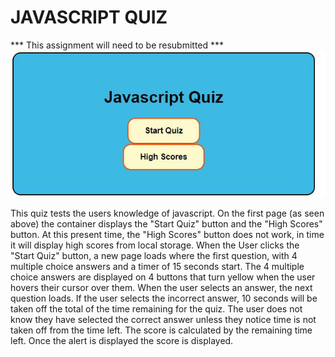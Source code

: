 # JAVASCRIPT QUIZ
*** This assignment will need to be resubmitted ***
![screenshot](.\Assets\Capture.JPG)

This quiz tests the users knowledge of javascript. 
On the first page (as seen above) the container displays the "Start Quiz" button and the "High Scores" button. At this present time, the "High Scores" button does not work, in time it will display high scores from local storage.
When the User clicks the "Start Quiz" button, a new page loads where the first question, with 4 multiple choice answers and a timer of 15 seconds start.
The 4 multiple choice answers are displayed on 4 buttons that turn yellow when the user hovers their cursor over them. When the user selects an answer, the next question loads.
If the user selects the incorrect answer, 10 seconds will be taken off the total of the time remaining for the quiz. 
The user does not know they have selected the correct answer unless they notice time is not taken off from the time left. 
The score is calculated by  the remaining time left. Once the alert is displayed the score is displayed.